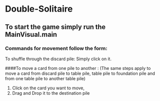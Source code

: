 # Double-Solitaire

## To start the game simply run the MainVisual.main 

### Commands for movement follow the form:

To shuffle through the discard pile:
Simply click on it.

####To move a card from one pile to another :
(The same steps apply to move a card from discard pile to table pile, table pile to foundation pile and from one table pile to another table pile) 
1. Click on the card you want to move, 
2. Drag and Drop it to the destination pile

